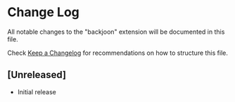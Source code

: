 # Change Log

All notable changes to the "backjoon" extension will be documented in this file.

Check [Keep a Changelog](http://keepachangelog.com/) for recommendations on how to structure this file.

## [Unreleased]

- Initial release